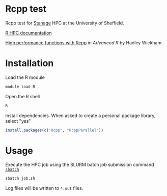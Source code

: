 # Rcpp test
Rcpp test for [Stanage](https://docs.hpc.shef.ac.uk/en/latest/stanage/index.html#gsc.tab=0) HPC at the University of Sheffield.

[R HPC documentation](https://docs.hpc.shef.ac.uk/en/latest/stanage/software/apps/r.html)

[High performance functions with Rcpp](http://adv-r.had.co.nz/Rcpp.html) in *Advanced R* by Hadley Wickham.

# Installation

Load the R module

```bash
module load R
```

Open the R shell

```bash
R
```

Install dependencies. When asked to create a personal package library, select "yes"

```R
install.packages(c("Rcpp", "RcppParallel"))
```

# Usage

Execute the HPC job using the SLURM batch job submission command [`sbatch`](https://slurm.schedmd.com/sbatch.html)

```bash
sbatch job.sh
```

Log files will be written to `*.out` files.
